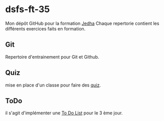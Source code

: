 # dsfs-ft-35
Mon dépôt GitHub pour la formation [Jedha](https://www.jedha.co)
Chaque repertorie contient les différents exercices faits en formation.
## Git
Repertoire d'entrainement pour Git et Github.
## Quiz
mise en place d'un classe pour faire des [quiz](Quiz/quiz.ipynb).
## ToDo
il s'agit d'implémenter une [To Do List](ToDo/Todo.ipynb) pour le 3 ème jour.

